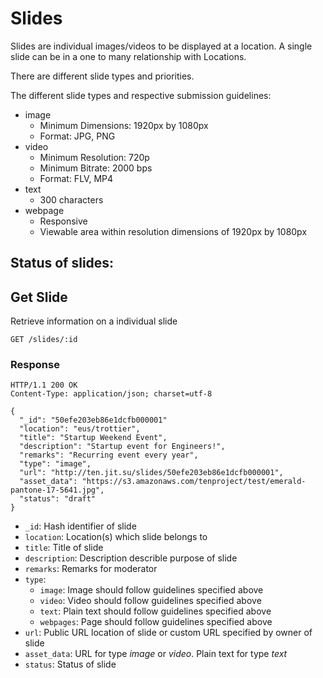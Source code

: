# Slides

Slides are individual images/videos to be displayed at a location. A single slide can be in a one to many relationship with Locations.

There are different slide types and priorities.

The different slide types and respective submission guidelines:
- image
  - Minimum Dimensions: 1920px by 1080px
  - Format: JPG, PNG
- video
  - Minimum Resolution: 720p
  - Minimum Bitrate: 2000 bps
  - Format: FLV, MP4
- text
  - 300 characters
- webpage
  - Responsive
  - Viewable area within resolution dimensions of 1920px by 1080px

Status of slides:
-

## Get Slide
Retrieve information on a individual slide

```
GET /slides/:id
```

### Response
```
HTTP/1.1 200 OK
Content-Type: application/json; charset=utf-8
```
```
{
  "_id": "50efe203eb86e1dcfb000001"
  "location": "eus/trottier",
  "title": "Startup Weekend Event",
  "description": "Startup event for Engineers!",
  "remarks": "Recurring event every year",
  "type": "image",
  "url": "http://ten.jit.su/slides/50efe203eb86e1dcfb000001",
  "asset_data": "https://s3.amazonaws.com/tenproject/test/emerald-pantone-17-5641.jpg",
  "status": "draft"
}
```

- `_id`: Hash identifier of slide
- `location`: Location(s) which slide belongs to
- `title`: Title of slide
- `description`: Description describle purpose of slide
- `remarks`: Remarks for moderator
- `type`:
  - `image`: Image should follow guidelines specified above
  - `video`:  Video should follow guidelines specified above
  - `text`: Plain text should follow guidelines specified above
  - `webpages`: Page should follow guidelines specified above
- `url`: Public URL location of slide or custom URL specified by owner of slide
- `asset_data`: URL for type *image* or *video*. Plain text for type *text*
- `status`: Status of slide
